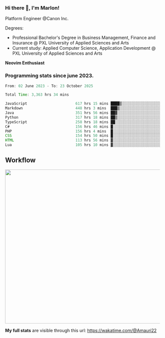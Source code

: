 
### Hi there 👋, I'm Marlon!

Platform Engineer @Canon Inc.

Degrees: 
- Professional Bachelor's Degree in Business Management, Finance and Insurance @ PXL University of Applied Sciences and Arts
- Current study: Applied Computer Science, Application Development @ PXL University of Applied Sciences and Arts

**Neovim Enthusiast**

### Programming stats since june 2023.
<!--START_SECTION:waka-->

```java
From: 02 June 2023 - To: 23 October 2025

Total Time: 3,363 hrs 34 mins

JavaScript                      617 hrs 15 mins ████▒░░░░░░░░░░░░░░░░░░░░   17.96 %
Markdown                        448 hrs 3 mins  ███▒░░░░░░░░░░░░░░░░░░░░░   13.04 %
Java                            351 hrs 56 mins ██▓░░░░░░░░░░░░░░░░░░░░░░   10.24 %
Python                          317 hrs 18 mins ██▒░░░░░░░░░░░░░░░░░░░░░░   09.23 %
TypeScript                      258 hrs 18 mins ██░░░░░░░░░░░░░░░░░░░░░░░   07.52 %
C#                              156 hrs 46 mins █░░░░░░░░░░░░░░░░░░░░░░░░   04.56 %
PHP                             156 hrs 4 mins  █░░░░░░░░░░░░░░░░░░░░░░░░   04.54 %
CSS                             154 hrs 50 mins █░░░░░░░░░░░░░░░░░░░░░░░░   04.51 %
HTML                            113 hrs 56 mins ▓░░░░░░░░░░░░░░░░░░░░░░░░   03.32 %
Lua                             105 hrs 10 mins ▓░░░░░░░░░░░░░░░░░░░░░░░░   03.06 %
```

<!--END_SECTION:waka-->

## Workflow
<a href="https://wakatime.com"><img width="750" height="500" src="https://wakatime.com/share/@Amauri22/c9755ad7-b574-44e4-a9ee-ddb3582724ea.png" /></a>

**My full stats** are visible through this url: https://wakatime.com/@Amauri22
